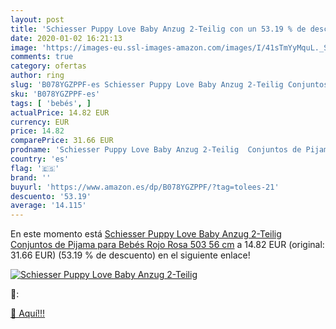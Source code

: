 ```yaml
---
layout: post
title: 'Schiesser Puppy Love Baby Anzug 2-Teilig con un 53.19 % de descuento'
date: 2020-01-02 16:21:13
image: 'https://images-eu.ssl-images-amazon.com/images/I/41sTmYyMquL._SL400_.jpg'
comments: true
category: ofertas
author: ring
slug: 'B078YGZPPF-es Schiesser Puppy Love Baby Anzug 2-Teilig Conjuntos de...'
sku: 'B078YGZPPF-es'
tags: [ 'bebés', ]
actualPrice: 14.82 EUR
currency: EUR
price: 14.82
comparePrice: 31.66 EUR
prodname: 'Schiesser Puppy Love Baby Anzug 2-Teilig  Conjuntos de Pijama para Bebés  Rojo  Rosa 503   56 cm'
country: 'es'
flag: '🇪🇸'
brand: ''
buyurl: 'https://www.amazon.es/dp/B078YGZPPF/?tag=tolees-21'
descuento: '53.19'
average: '14.115'
---
```


En este momento está [Schiesser Puppy Love Baby Anzug 2-Teilig  Conjuntos de Pijama para Bebés  Rojo  Rosa 503   56 cm](https://www.amazon.es/dp/B078YGZPPF/?tag=tolees-21) a 14.82 EUR (original: 31.66 EUR) (53.19 %  de descuento) en el siguiente enlace!

[![Schiesser Puppy Love Baby Anzug 2-Teilig](https://images-eu.ssl-images-amazon.com/images/I/41sTmYyMquL._SL400_.jpg)](https://www.amazon.es/dp/B078YGZPPF/?tag=tolees-21)

🔎:


[🛒 Aquí!!!](https://www.amazon.es/dp/B078YGZPPF/?tag=tolees-21)
